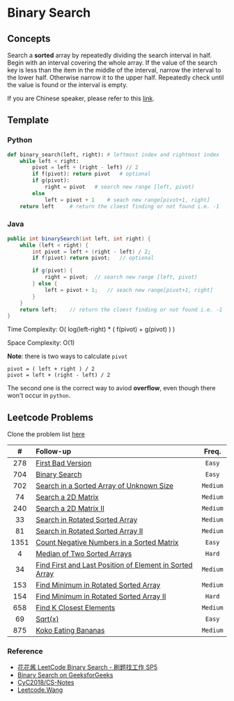 # Binary Search

## Concepts

Search a **sorted** array by repeatedly dividing the search interval in half. Begin with an interval covering the whole array. If the value of the search key is less than the item in the middle of the interval, narrow the interval to the lower half. Otherwise narrow it to the upper half. Repeatedly check until the value is found or the interval is empty.

If you are Chinese speaker, please refer to this [link](https://www.youtube.com/watch?v=v57lNF2mb_s).

## Template

### Python

```python
def binary_search(left, right): # leftmost index and rightmost index
    while left < right:
        pivot = left + (right - left) // 2
        if f(pivot): return pivot   # optional
        if g(pivot):
            right = pivot   # search new range [left, pivot)
        else
            left = pivot + 1    # seach new range[pivot+1, right]
    return left     # return the cloest finding or not found i.e. -1
```

### Java

```java
public int binarySearch(int left, int right) {
    while (left < right) {
        int pivot = left + (right - left) / 2;
        if f(pivot) return pivot;   // optional

        if g(pivot) {
            right = pivot;  // search new range [left, pivot)
        } else {
            left = pivot + 1;   // seach new range[pivot+1, right]
        }
    }
    return left;    // return the cloest finding or not found i.e. -1
}

```

Time Complexity: O( log(left-right) \* ( f(pivot) + g(pivot) ) )

Space Complexity: O(1)

**Note**: there is two ways to calculate `pivot`

```
pivot = ( left + right ) / 2
pivot = left + (right - left) / 2
```

The second one is the correct way to aviod **overflow**, even though there won't occur in `python`.

## Leetcode Problems

Clone the problem list [here](https://leetcode.com/list/xicd2ynj)

|  #   | Follow-up                                                                                                                                         |  Freq.   |
| :--: | :------------------------------------------------------------------------------------------------------------------------------------------------ | :------: |
| 278  | [First Bad Version](https://leetcode.com/problems/first-bad-version/)                                                                             |  `Easy`  | [Python](./python/binarySearch_1stBadVersion.py) |  | `Medium` |
| 704  | [Binary Search](https://leetcode.com/problems/binary-search/)                                                                                     |  `Easy`  | [Python](./python/binarySearch.py) | 702, 74, 33 | `Low` |
| 702  | [Search in a Sorted Array of Unknown Size](https://leetcode.com/problems/search-in-a-sorted-array-of-unknown-size/)                               | `Medium` | [Python](./python/binarySearch_unknown_size.py) |  | `Low` |
|  74  | [Search a 2D Matrix](https://leetcode.com/problems/search-a-2d-matrix/)                                                                           | `Medium` | [Python](./python/binarySearch_matrix.py) | 240, | `Medium` |
| 240  | [Search a 2D Matrix II](https://leetcode.com/problems/search-a-2d-matrix-ii/)                                                                     | `Medium` | [Python](./python/binarySearch_matrixII.py) |  | `High` |
|  33  | [Search in Rotated Sorted Array](https://leetcode.com/problems/search-in-rotated-sorted-array/)                                                   | `Medium` | [Python](./python/binarySearch_rotated_array.py) | 81,153 | `High` |
|  81  | [Search in Rotated Sorted Array II](https://leetcode.com/problems/search-in-rotated-sorted-array-ii/)                                             | `Medium` | [Python](./python/binarySearch_rotated_arrayII.py) | 153, | `Medium` |
| 1351 | [Count Negative Numbers in a Sorted Matrix](https://leetcode.com/problems/count-negative-numbers-in-a-sorted-matrix/)                             |  `Easy`  | [Python](./python/count_negatives.py), [Java](./java/CountNegatives.java) |  | `Low` |
|  4   | [Median of Two Sorted Arrays](https://leetcode.com/problems/median-of-two-sorted-arrays/)                                                         |  `Hard`  | link |  | `High` |
|  34  | [Find First and Last Position of Element in Sorted Array](https://leetcode.com/problems/find-first-and-last-position-of-element-in-sorted-array/) | `Medium` | link |  | `Medium` |
| 153  | [Find Minimum in Rotated Sorted Array](https://leetcode.com/problems/find-minimum-in-rotated-sorted-array/)                                       | `Medium` | link |  | `High` |
| 154  | [Find Minimum in Rotated Sorted Array II](https://leetcode.com/problems/find-minimum-in-rotated-sorted-array-ii/)                                 |  `Hard`  | link |  | `Medium` |
| 658  | [Find K Closest Elements](https://leetcode.com/problems/find-k-closest-elements/)                                                                 | `Medium` | link |  | `Medium` |
|  69  | [Sqrt(x)](https://leetcode.com/problems/sqrtx/)                                                                                                   |  `Easy`  | link |  | `High` |
| 875  | [Koko Eating Bananas](https://leetcode.com/problems/koko-eating-bananas/)                                                                         | `Medium` | link |  | `Medium` |

### Reference

- [花花酱 LeetCode Binary Search - 刷题找工作 SP5](https://zxi.mytechroad.com/blog/sp/sp5-binary-search/)
- [Binary Search on GeeksforGeeks](https://www.geeksforgeeks.org/binary-search/)
- [CyC2018/CS-Notes](https://github.com/CyC2018/CS-Notes/blob/master/notes/Leetcode%20题解%20-%20二分查找.md)
- [Leetcode.Wang](https://leetcode.wang)

